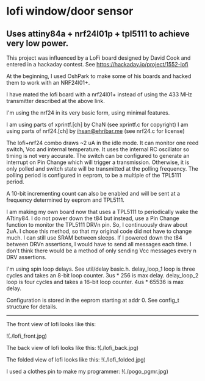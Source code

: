 # lofi window/door sensor

## Uses attiny84a + nrf24l01p + tpl5111 to achieve very low power.

This project was influenced by a LoFi board designed by
David Cook and entered in a hackaday contest.
See https://hackaday.io/project/1552-lofi

At the beginning, I used OshPark to make some of his
boards and hacked them to work with an NRF24l01+.

I have mated the lofi board with a nrf24l01+ instead of using
the 433 MHz transmitter described at the above link.

I'm using the nrf24 in its very basic form, using minimal
features.

I am using parts of xprintf.[ch] by ChaN (see xprintf.c for copyright)
I am using parts of nrf24.[ch] by <ihsan@ehribar.me>
(see nrf24.c for license)

The lofi+nrf24 combo draws ~2 uA in the idle mode.
It can monitor one reed switch, Vcc and internal temperature.
It uses the internal RC oscillator so timing is not very accurate.
The switch can be configured to generate an interrupt on Pin Change
which will trigger a transmission. Otherwise, it is only polled
and switch state will be transmitted at the polling frequency.
The polling period is configured in eeprom, to be a multiple
of the TPL5111 period.

A 10-bit incrementing count can also be enabled and will be
sent at a frequency determined by eeprom and TPL5111.

I am making my own board now that uses a TPL5111 to periodically
wake the ATtiny84. I do not power down the t84 but instead,
use a Pin Change function to monitor the TPL5111 DRVn pin.
So, I continuously draw about 2uA.
I chose this method, so that my original code did not have
to change much. I can still use SRAM between sleeps.
If I powered down the t84 between DRVn assertions, I would
have to send all messages each time. I don't think there
would be a method of only sending Vcc messages every n
DRV assertions.

I'm using spin loop delays. See util/delay basic.h.  delay_loop_1 loop is three cycles and takes an 8-bit loop counter. 3us * 256 is max delay.  delay_loop_2 loop is four cycles and takes a 16-bit loop counter. 4us * 65536 is max delay.

Configuration is stored in the eeprom starting at addr 0.
See config_t structure for details.

---

The front view of lofi looks like this:

!(./lofi_front.jpg)

The back view of lofi looks like this:
!(./lofi_back.jpg)

The folded view of lofi looks like this:
!(./lofi_folded.jpg)

I used a clothes pin to make my programmer:
!(./pogo_pgmr.jpg)


